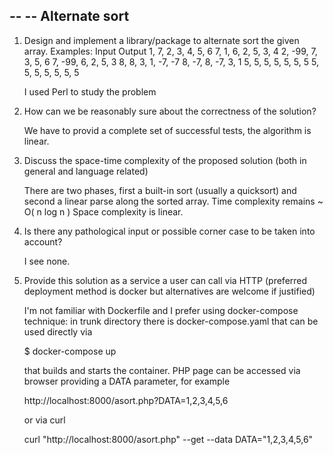 --
--  Alternate sort
--

1. Design and implement a library/package to alternate sort the given array.
Examples:
    Input                    Output
    1, 7, 2, 3, 4, 5, 6      7, 1, 6, 2, 5, 3, 4
    2, -99, 7, 3, 5, 6       7, -99, 6, 2, 5, 3
    8, 8, 3, 1, -7, -7       8, -7, 8, -7, 3, 1
    5, 5, 5, 5, 5, 5, 5      5, 5, 5, 5, 5, 5, 5

   I used Perl to study the problem



2. How can we be reasonably sure about the correctness of the solution?

    We have to provid a complete set of successful tests, the algorithm is linear. 


3. Discuss the space-time complexity of the proposed solution (both in general and language related)

    There are two phases, first a built-in sort (usually a quicksort) and second a linear parse along the sorted array. 
    Time complexity remains ~ O( n log n )
    Space complexity is linear.
    

4. Is there any pathological input or possible corner case to be taken into account?

    I see none.


5. Provide this solution as a service a user can call via HTTP (preferred deployment method is docker but alternatives are welcome if justified)

    I'm not familiar with Dockerfile and I prefer using docker-compose technique: in trunk directory there is docker-compose.yaml that can be used directly via
    
      $ docker-compose up
    
    that builds and starts the container. PHP page can be accessed via browser providing a DATA parameter, for example
    
      http://localhost:8000/asort.php?DATA=1,2,3,4,5,6
      
    or via curl
    
      curl "http://localhost:8000/asort.php" --get --data DATA="1,2,3,4,5,6"
  


